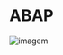 # ABAP

![imagem](https://github.com/marcelooliveiracarneiro/ABAP/assets/88116007/6fd8fb6d-1ab0-4077-8f57-feb021e7f078)
